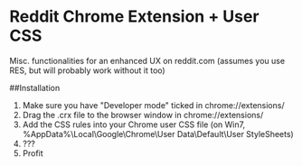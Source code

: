 Reddit Chrome Extension + User CSS
================

Misc. functionalities for an enhanced UX on reddit.com (assumes you use RES, but will probably work without it too)

##Installation

1. Make sure you have "Developer mode" ticked in chrome://extensions/
2. Drag the .crx file to the browser window in chrome://extensions/
3. Add the CSS rules into your Chrome user CSS file (on Win7, %AppData%\Local\Google\Chrome\User Data\Default\User StyleSheets\)
4. ???
5. Profit
